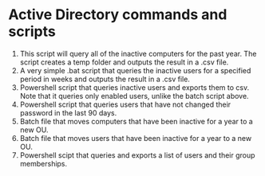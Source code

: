 # Active Directory commands and scripts

1. This script will query all of the inactive computers for the past year. The script creates a temp folder and outputs the result in a .csv file.
2. A very simple .bat script that queries the inactive users for a specified period in weeks and outputs the result in a .csv file.
3. Powershell script that queries inactive users and exports them to csv. Note that it queries only enabled users, unlike the batch script above.
4. Powershell script that queries users that have not changed their password in the last 90 days.
5. Batch file that moves computers that have been inactive for a year to a new OU.
6. Batch file that moves users that have been inactive for a year to a new OU.
7. Powershell scipt that queries and exports a list of users and their group memberships.